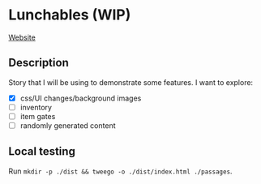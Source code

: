 # Lunchables (WIP)

[Website](https://6notes.github.io/lunchables/)

## Description

Story that I will be using to demonstrate some features. I want to explore:

- [x] css/UI changes/background images
- [ ] inventory
- [ ] item gates
- [ ] randomly generated content

## Local testing

Run `mkdir -p ./dist && tweego -o ./dist/index.html ./passages`.
